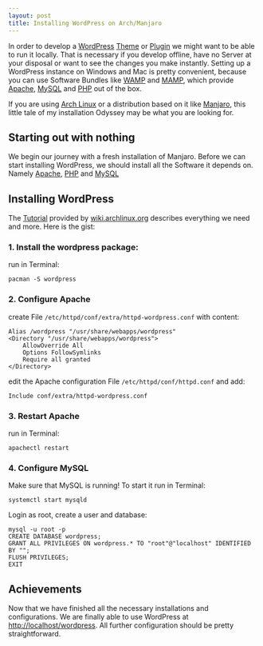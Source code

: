 ```yaml
---
layout: post
title: Installing WordPress on Arch/Manjaro
---
```


In order to develop a [WordPress](https://wordpress.org/) 
[Theme](https://codex.wordpress.org/Theme_Development) or 
[Plugin](https://codex.wordpress.org/Writing_a_Plugin) 
we might want to be able to run it locally. 
That is necessary if you develop offline, have no Server at your disposal or 
want to see the changes you make instantly. 
Setting up a WordPress instance on Windows and Mac is pretty convenient, 
because you can use Software Bundles like [WAMP](http://www.wampserver.com/en/) 
and [MAMP](https://www.mamp.info/en/), 
which provide [Apache](https://httpd.apache.org/), 
[MySQL](https://www.mysql.com/) and [PHP](http://php.net/manual/en/intro-whatis.php) 
out of the box.

If you are using [Arch Linux](https://www.archlinux.org/) or a distribution based on it 
like [Manjaro](https://manjaro.org/), 
this little tale of my installation Odyssey may be what you are looking for. 

## Starting out with nothing
We begin our journey with a fresh installation of Manjaro. 
Before we can start installing WordPress, we should install all the Software it depends on.
Namely [Apache](/installing-apache-on-arch-manjaro/), 
[PHP](/installing-php-for-apache-on-arch-manjaro/) and 
[MySQL](/installing-mysql-for-apache-on-arch-manjaro/) 


## Installing WordPress
The [Tutorial](https://wiki.archlinux.org/index.php/Wordpress) 
provided by  [wiki.archlinux.org](https://wiki.archlinux.org) 
describes everything we need and more. Here is the gist:

### 1. Install the wordpress package:
run  in Terminal:

    pacman -S wordpress
    
### 2. Configure Apache
create File `/etc/httpd/conf/extra/httpd-wordpress.conf` with content:

    Alias /wordpress "/usr/share/webapps/wordpress"
    <Directory "/usr/share/webapps/wordpress">
    	AllowOverride All
    	Options FollowSymlinks
    	Require all granted
    </Directory>
    
edit the Apache configuration File `/etc/httpd/conf/httpd.conf` and add:

    Include conf/extra/httpd-wordpress.conf
    
### 3. Restart Apache
run in Terminal:

    apachectl restart

### 4. Configure MySQL
Make sure that MySQL is running!
To start it run in Terminal:

    systemctl start mysqld

Login as root, create a user and database:

    mysql -u root -p
    CREATE DATABASE wordpress;
    GRANT ALL PRIVILEGES ON wordpress.* TO "root"@"localhost" IDENTIFIED BY "";
    FLUSH PRIVILEGES;
    EXIT
    
## Achievements
Now that we have finished all the necessary installations and configurations. 
We are finally able to use WordPress at 
[http://localhost/wordpress](http://localhost/wordpress/).
All further configuration should be pretty straightforward. 
